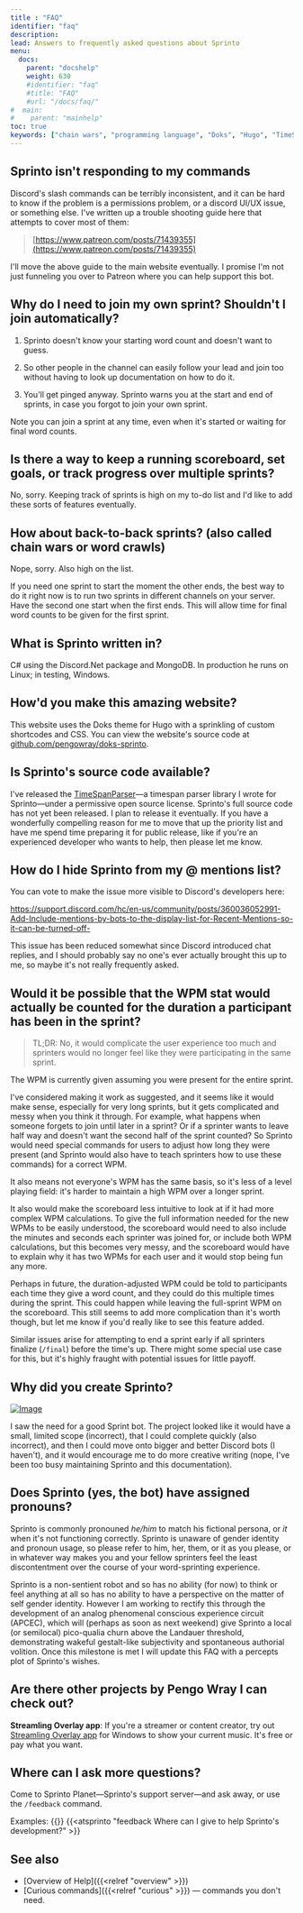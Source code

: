 ```yaml
---
title : "FAQ"
identifier: "faq"
description: 
lead: Answers to frequently asked questions about Sprinto
menu:
  docs:
    parent: "docshelp"
    weight: 630
    #identifier: "faq"
    #title: "FAQ"
    #url: "/docs/faq/"
#  main:
#    parent: "mainhelp"
toc: true
keywords: ["chain wars", "programming language", "Doks", "Hugo", "TimeSpanParser", "pronouns", "Streamling"]
---
```

## Sprinto isn't responding to my commands

Discord's slash commands can be terribly inconsistent, and it can be hard to know if the problem is a permissions problem, or a discord UI/UX issue, or something else. I've written up a trouble shooting guide here that attempts to cover most of them:

> [https://www.patreon.com/posts/71439355](https://www.patreon.com/posts/71439355)

I'll move the above guide to the main website eventually. I promise I'm not just funneling you over to Patreon where you can help support this bot.

## Why do I need to join my own sprint? Shouldn't I join automatically?

1. Sprinto doesn't know your starting word count and doesn't want to guess.

2. So other people in the channel can easily follow your lead and join too without having to look up documentation on how to do it.

3. You'll get pinged anyway. Sprinto warns you at the start and end of sprints, in case you forgot to join your own sprint.

Note you can join a sprint at any time, even when it's started or waiting for final word counts.

## Is there a way to keep a running scoreboard, set goals, or track progress over multiple sprints?

No, sorry. Keeping track of sprints is high on my to-do list and I'd like to add these sorts of features eventually.

## How about back-to-back sprints? (also called chain wars or word crawls)

Nope, sorry. Also high on the list. 

If you need one sprint to start the moment the other ends, the best way to do it right now is to run two sprints in different channels on your server. Have the second one start when the first ends. This will allow time for final word counts to be given for the first sprint.

## What is Sprinto written in?

C# using the Discord.Net package and MongoDB. In production he runs on Linux; in testing, Windows.

## How'd you make this amazing website?

This website uses the Doks theme for Hugo with a sprinkling of custom shortcodes and CSS. You can view the website's source code at [github.com/pengowray/doks-sprinto](https://github.com/pengowray/doks-sprinto).

## Is Sprinto's source code available?

I've released the [TimeSpanParser](https://github.com/pengowray/TimeSpanParser)—a timespan parser library I wrote for Sprinto—under a permissive open source license. Sprinto's full source code has not yet been released. I plan to release it eventually. If you have a wonderfully compelling reason for me to move that up the priority list and have me spend time preparing it for public release, like if you're an experienced developer who wants to help, then please let me know.

## How do I hide Sprinto from my @ mentions list?

You can vote to make the issue more visible to Discord's developers here:

https://support.discord.com/hc/en-us/community/posts/360036052991-Add-Include-mentions-by-bots-to-the-display-list-for-Recent-Mentions-so-it-can-be-turned-off- 

This issue has been reduced somewhat since Discord introduced chat replies, and I should probably say no one's ever actually brought this up to me, so maybe it's not really frequently asked.

## Would it be possible that the WPM stat would actually be counted for the duration a participant has been in the sprint?

> TL;DR: No, it would complicate the user experience too much and sprinters would no longer feel like they were participating in the same sprint.

The WPM is currently given assuming you were present for the entire sprint. 

I've considered making it work as suggested, and it seems like it would make sense, especially for very long sprints, but it gets complicated and messy when you think it through. For example, what happens when someone forgets to join until later in a sprint? Or if a sprinter wants to leave half way and doesn't want the second half of the sprint counted? So Sprinto would need special commands for users to adjust how long they were present (and Sprinto would also have to teach sprinters how to use these commands) for a correct WPM. 

It also means not everyone's WPM has the same basis, so it's less of a level playing field: it's harder to maintain a high WPM over a longer sprint.

It also would make the scoreboard less intuitive to look at if it had more complex WPM calculations. To give the full information needed for the new WPMs to be easily understood, the scoreboard would need to also include the minutes and seconds each sprinter was joined for, or include both WPM calculations, but this becomes very messy, and the scoreboard would have to explain why it has two WPMs for each user and it would stop being fun any more.

Perhaps in future, the duration-adjusted WPM could be told to participants each time they give a word count, and they could do this multiple times during the sprint. This could happen while leaving the full-sprint WPM on the scoreboard. This still seems to add more complication than it's worth though, but let me know if you'd really like to see this feature added.

Similar issues arise for attempting to end a sprint early if all sprinters finalize (`/final`) before the time's up. There might some special use case for this, but it's highly fraught with potential issues for little payoff.

## Why did you create Sprinto?
[![Image](/images/programmers-credo.png)](https://twitter.com/pinboard/status/761656824202276864)

I saw the need for a good Sprint bot. The project looked like it would have a small, limited scope (incorrect), that I could complete quickly (also incorrect), and then I could move onto bigger and better Discord bots (I haven't), and it would encourage me to do more creative writing (nope, I've been too busy maintaining Sprinto and this documentation).

## Does Sprinto (yes, the bot) have assigned pronouns?

Sprinto is commonly pronouned _he/him_ to match his fictional persona, or _it_ when it's not functioning correctly. Sprinto is unaware of gender identity and pronoun usage, so please refer to him, her, them, or it as you please, or in whatever way makes you and your fellow sprinters feel the least discontentment over the course of your word-sprinting experience.

Sprinto is a non-sentient robot and so has no ability (for now) to think or feel anything at all so has no ability to have a perspective on the matter of self gender identity. However I am working to rectify this through the development of an analog phenomenal conscious experience circuit (APCEC), which will (perhaps as soon as next weekend) give Sprinto a local (or semilocal) pico-qualia churn above the Landauer threshold, demonstrating wakeful gestalt-like subjectivity and spontaneous authorial volition. Once this milestone is met I will update this FAQ with a percepts plot of Sprinto's wishes. <!-- (See Journal of Aneuronal Phenomenology) -->

## Are there other projects by Pengo Wray I can check out?

**Streamling Overlay app**: If you're a streamer or content creator, try out [Streamling Overlay app](https://itch.io/game/summary/554492) for Windows to show your current music. It's free or pay what you want.

## Where can I ask more questions?

Come to Sprinto Planet—Sprinto's support server—and ask away, or use the `/feedback` command.

Examples:
{{<slash name="feedback" key0="your-feedback" val0="Why is Sprinto so awesome?" >}}
{{<atsprinto "feedback Where can I give to help Sprinto's development?" >}}

## See also
- [Overview of Help]({{<relref "overview" >}})
- [Curious commands]({{<relref "curious" >}}) — commands you don't need.
